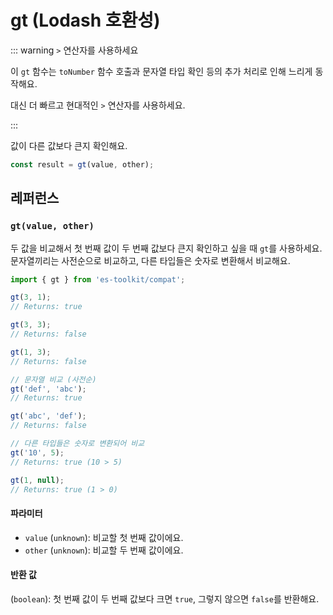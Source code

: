 # gt (Lodash 호환성)

::: warning `>` 연산자를 사용하세요

이 `gt` 함수는 `toNumber` 함수 호출과 문자열 타입 확인 등의 추가 처리로 인해 느리게 동작해요.

대신 더 빠르고 현대적인 `>` 연산자를 사용하세요.

:::

값이 다른 값보다 큰지 확인해요.

```typescript
const result = gt(value, other);
```

## 레퍼런스

### `gt(value, other)`

두 값을 비교해서 첫 번째 값이 두 번째 값보다 큰지 확인하고 싶을 때 `gt`를 사용하세요. 문자열끼리는 사전순으로 비교하고, 다른 타입들은 숫자로 변환해서 비교해요.

```typescript
import { gt } from 'es-toolkit/compat';

gt(3, 1);
// Returns: true

gt(3, 3);
// Returns: false

gt(1, 3);
// Returns: false

// 문자열 비교 (사전순)
gt('def', 'abc');
// Returns: true

gt('abc', 'def');
// Returns: false

// 다른 타입들은 숫자로 변환되어 비교
gt('10', 5);
// Returns: true (10 > 5)

gt(1, null);
// Returns: true (1 > 0)
```

#### 파라미터

- `value` (`unknown`): 비교할 첫 번째 값이에요.
- `other` (`unknown`): 비교할 두 번째 값이에요.

#### 반환 값

(`boolean`): 첫 번째 값이 두 번째 값보다 크면 `true`, 그렇지 않으면 `false`를 반환해요.
